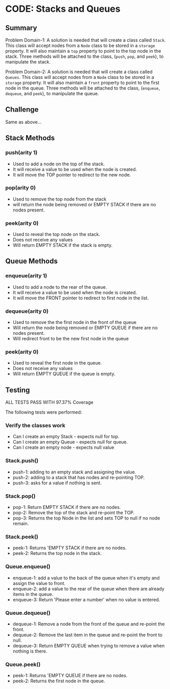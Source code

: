 # CODE: Stacks and Queues

## Summary
Problem Domain-1:  A solution is needed that will create a class called ```Stack```.  This class will accept nodes from a ```Node``` class to be stored in a ```storage``` property.  It will also maintain a ```top``` property to point to the top node in the stack.  Three methods will be attached to the class, (```push```, ```pop```, and ```peek```), to manipulate the stack.  

Problem Domain-2:  A solution is needed that will create a class called ```Queues```.  This class will accept nodes from a ```Node``` class to be stored in a ```storage``` property.  It will also maintain a ```front``` property to point to the first node in the queue.  Three methods will be attached to the class, (```enqueue```, ```dequeue```, and ```peek```), to manipulate the queue.

## Challenge
Same as above...

## Stack Methods

### push(arity 1)
* Used to add a node on the top of the stack.
* It will receive a value to be used when the node is created.
* It will move the TOP pointer to redirect to the new node.

### pop(arity 0)
* Used to remove the top node from the stack
* will return the node being removed or EMPTY STACK if there are no nodes present.

### peek(arity 0)
* Used to reveal the top node on the stack.
* Does not receive any values
* Will return EMPTY STACK if the stack is empty.

## Queue Methods

### enqueue(arity 1)
* Used to add a node to the rear of the queue.
* It will receive a value to be used when the node is created.
* It will move the FRONT pointer to redirect to first node in the list.

### dequeue(arity 0)
* Used to remove the the first node in the front of the queue
* Will return the node being removed or EMPTY QUEUE if there are no nodes present.
* Will redirect front to be the new first node in the queue

### peek(arity 0)
* Used to reveal the first node in the queue.
* Does not receive any values
* Will return EMPTY QUEUE if the queue is empty.

## Testing
ALL TESTS PASS WITH 97.37% Coverage

The following tests were performed:

### Verify the classes work
* Can I create an empty Stack - expects null for top.
* Can I create an empty Queue - expects null for queue.
* Can I create an empty node - expects null value

### Stack.push()
* push-1: adding to an empty stack and assigning the value.
* push-2: adding to a stack that has nodes and re-pointing TOP.
* push-3: asks for a value if nothing is sent.

### Stack.pop()
* pop-1: Return EMPTY STACK if there are no nodes.
* pop-2: Remove the top of the stack and re-point the TOP.
* pop-3: Returns the top Node in the list and sets TOP to null if no node remain.

### Stack.peek()
* peek-1: Returns 'EMPTY STACK if there are no nodes.
* peek-2: Returns the top node in the stack.

### Queue.enqueue()
* enqueue-1: add a value to the back of the queue when it's empty and assign the value to front.
* enqueue-2: add a value to the rear of the queue when there are already items in the queue.
* enqueue-3: Return 'Please enter a number' when no value is entered.

### Queue.dequeue()
* dequeue-1: Remove a node from the front of the queue and re-point the front.
* dequeue-2: Remove the last item in the queue and re-point the front to null.
* dequeue-3: Return EMPTY QUEUE when trying to remove a value when nothing is there.

### Queue.peek()
* peek-1: Returns 'EMPTY QUEUE if there are no nodes.
* peek-2: Returns the first node in the queue.
